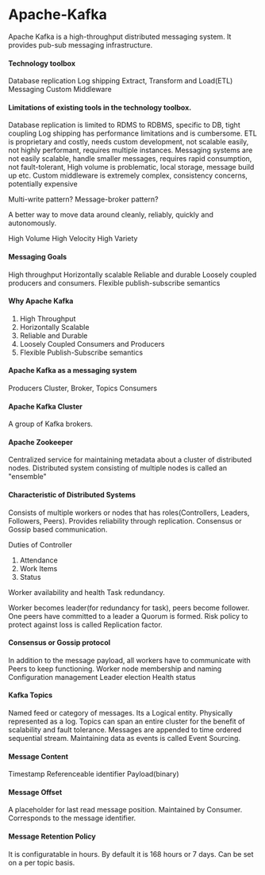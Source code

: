 # Apache-Kafka

Apache Kafka is a high-throughput distributed messaging system. It provides pub-sub messaging infrastructure. 

#### Technology toolbox 
  Database replication
  Log shipping
  Extract, Transform and Load(ETL)
  Messaging
  Custom Middleware

#### Limitations of existing tools in the technology toolbox. 
  Database replication is limited to RDMS to RDBMS, specific to DB, tight coupling
  Log shipping has performance limitations and is cumbersome. 
  ETL is proprietary and costly, needs custom development, not scalable easily, not highly performant, requires multiple instances.
  Messaging systems are not easily scalable, handle smaller messages, requires rapid consumption, not fault-tolerant, High volume is problematic, local storage, message build up etc.
  Custom middleware is extremely complex, consistency concerns, potentially expensive
  
Multi-write pattern?
Message-broker pattern?

A better way to move data around cleanly, reliably, quickly and autonomously.

High Volume
High Velocity
High Variety

#### Messaging Goals 
High throughput
Horizontally scalable
Reliable and durable
Loosely coupled producers and consumers.
Flexible publish-subscribe semantics
#### Why Apache Kafka

1. High Throughput
2. Horizontally Scalable
3. Reliable and Durable
4. Loosely Coupled Consumers and Producers
5. Flexible Publish-Subscribe semantics

#### Apache Kafka as a messaging system

  Producers
  Cluster, Broker, Topics
  Consumers

#### Apache Kafka Cluster
A group of Kafka brokers.

#### Apache Zookeeper
Centralized service for maintaining metadata about a cluster of distributed nodes.
Distributed system consisting of multiple nodes is called an "ensemble"


#### Characteristic of Distributed Systems
  Consists of multiple workers or nodes that has roles(Controllers, Leaders, Followers, Peers). 
  Provides reliability through replication.
  Consensus or Gossip  based communication.
  
Duties of Controller

1. Attendance
2. Work Items
3. Status

Worker availability and health
Task redundancy.

Worker becomes leader(for redundancy for task), peers become follower. One peers have committed to a leader a Quorum is formed. 
Risk policy to protect against loss is called Replication factor. 

#### Consensus or Gossip protocol
In addition to the message payload, all workers have to communicate with Peers to keep functioning. 
Worker node membership and naming
Configuration management
Leader election
Health status

#### Kafka Topics
Named feed or category of messages. Its a Logical entity. Physically represented as a log. Topics can span an entire cluster for the benefit of scalability and fault tolerance. Messages are appended to time ordered sequential stream. 
Maintaining data as events is called Event Sourcing. 

#### Message Content
Timestamp
Referenceable identifier
Payload(binary)

#### Message Offset
A placeholder for last read message position. Maintained by Consumer. Corresponds to the message identifier.

#### Message Retention Policy
It is configuratable in hours. By default it is 168 hours or 7 days. Can be set on a per topic basis. 
